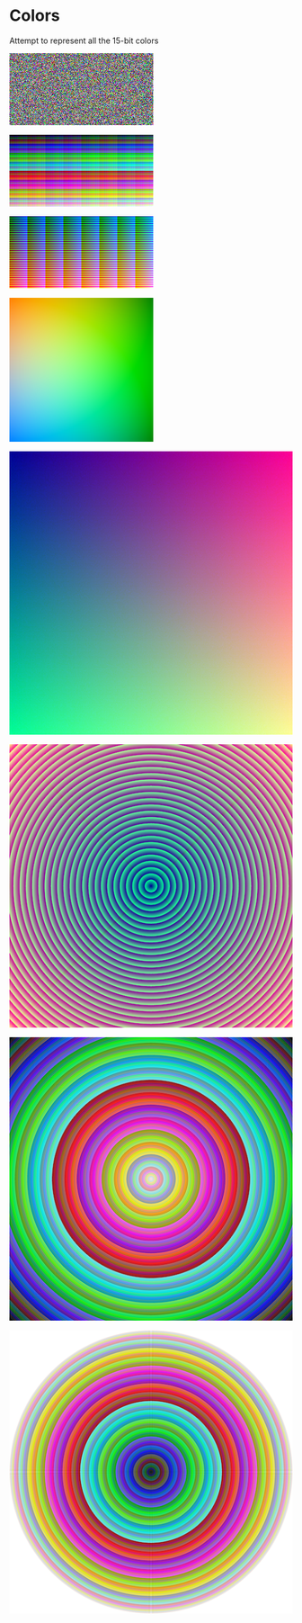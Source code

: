 # Colors

Attempt to represent all the 15-bit colors

![](https://github.com/TomCarton/Colors/blob/master/result/res_random.png)

![](https://github.com/TomCarton/Colors/blob/master/result/res_all2.png)

![](https://github.com/TomCarton/Colors/blob/master/result/res_all15bits.png)

![](https://github.com/TomCarton/Colors/blob/master/result/res_.png)

![](https://github.com/TomCarton/Colors/blob/master/result/res_diffu.png)

![](https://github.com/TomCarton/Colors/blob/master/result/res_disk.png)

![](https://github.com/TomCarton/Colors/blob/master/result/res_disk3.png)

![](https://github.com/TomCarton/Colors/blob/master/result/res_disk2.png)
